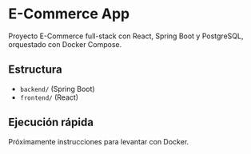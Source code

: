 # E-Commerce App

Proyecto E-Commerce full-stack con React, Spring Boot y PostgreSQL, orquestado con Docker Compose.

## Estructura
- `backend/` (Spring Boot)
- `frontend/` (React)

## Ejecución rápida
Próximamente instrucciones para levantar con Docker.
